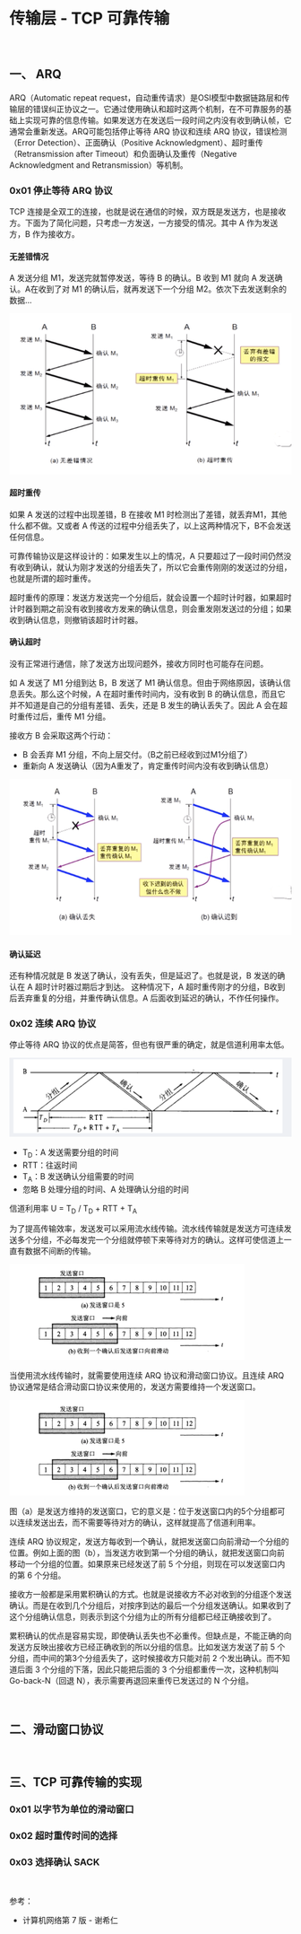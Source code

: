 # 传输层 - TCP 可靠传输

<br>

## 一、 ARQ

ARQ（Automatic repeat request，自动重传请求）是OSI模型中数据链路层和传输层的错误纠正协议之一。它通过使用确认和超时这两个机制，在不可靠服务的基础上实现可靠的信息传输。如果发送方在发送后一段时间之内没有收到确认帧，它通常会重新发送。ARQ可能包括停止等待 ARQ 协议和连续 ARQ 协议，错误检测（Error Detection）、正面确认（Positive Acknowledgment）、超时重传（Retransmission after Timeout）和负面确认及重传（Negative Acknowledgment and Retransmission）等机制。

### 0x01 停止等待 ARQ 协议

TCP 连接是全双工的连接，也就是说在通信的时候，双方既是发送方，也是接收方。下面为了简化问题，只考虑一方发送，一方接受的情况。其中 A 作为发送方，B 作为接收方。

#### 无差错情况

A 发送分组 M1，发送完就暂停发送，等待 B 的确认。B 收到 M1 就向 A 发送确认。A在收到了对 M1 的确认后，就再发送下一个分组 M2。依次下去发送剩余的数据...

![](../Images/Network/ReliableTransmission/ReliableTransmission_images01.png)

#### 超时重传

如果 A 发送的过程中出现差错，B 在接收 M1 时检测出了差错，就丢弃M1，其他什么都不做。又或者 A 传送的过程中分组丢失了，以上这两种情况下，B不会发送任何信息。 

可靠传输协议是这样设计的：如果发生以上的情况，A 只要超过了一段时间仍然没有收到确认，就认为刚才发送的分组丢失了，所以它会重传刚刚的发送过的分组，也就是所谓的超时重传。 

超时重传的原理：发送方发送完一个分组后，就会设置一个超时计时器，如果超时计时器到期之前没有收到接收方发来的确认信息，则会重发刚发送过的分组；如果收到确认信息，则撤销该超时计时器。

#### 确认超时

没有正常进行通信，除了发送方出现问题外，接收方同时也可能存在问题。

如 A 发送了 M1 分组到达 B，B 发送了 M1 确认信息。但由于网络原因，该确认信息丢失。那么这个时候，A 在超时重传时间内，没有收到 B 的确认信息，而且它并不知道是自己的分组有差错、丢失，还是 B 发生的确认丢失了。因此 A 会在超时重传过后，重传 M1 分组。 

接收方 B 会采取这两个行动： 

- B 会丢弃 M1 分组，不向上层交付。（B之前已经收到过M1分组了） 
- 重新向 A 发送确认（因为A重发了，肯定重传时间内没有收到确认信息）

![](../Images/Network/ReliableTransmission/ReliableTransmission_images02.png)

#### 确认延迟

还有种情况就是 B 发送了确认，没有丢失，但是延迟了。也就是说，B 发送的确认在 A 超时计时器过期后才到达。 这种情况下，A 超时重传刚才的分组，B收到后丢弃重复的分组，并重传确认信息。A 后面收到延迟的确认，不作任何操作。

### 0x02 连续 ARQ 协议

 停止等待 ARQ 协议的优点是简答，但也有很严重的确定，就是信道利用率太低。
 
 ![](../Images/Network/ReliableTransmission/ReliableTransmission_images03.png)
 
- T<sub>D</sub>：A 发送需要分组的时间
- RTT：往返时间
- T<sub>A</sub>：B 发送确认分组需要的时间
- 忽略 B 处理分组的时间、A 处理确认分组的时间

信道利用率 U = T<sub>D</sub> / T<sub>D</sub> + RTT + T<sub>A</sub>
 
 为了提高传输效率，发送发可以采用流水线传输。流水线传输就是发送方可连续发送多个分组，不必每发完一个分组就停顿下来等待对方的确认。这样可使信道上一直有数据不间断的传输。
 
 ![](../Images/Network/ReliableTransmission/ReliableTransmission_images05.png)

当使用流水线传输时，就需要使用连续 ARQ 协议和滑动窗口协议。且连续 ARQ 协议通常是结合滑动窗口协议来使用的，发送方需要维持一个发送窗口。

![](../Images/Network/ReliableTransmission/ReliableTransmission_images05.png)

图（a）是发送方维持的发送窗口，它的意义是：位于发送窗口内的5个分组都可以连续发送出去，而不需要等待对方的确认，这样就提高了信道利用率。 

连续 ARQ 协议规定，发送方每收到一个确认，就把发送窗口向前滑动一个分组的位置。例如上面的图（b），当发送方收到第一个分组的确认，就把发送窗口向前移动一个分组的位置。如果原来已经发送了前 5 个分组，则现在可以发送窗口内的第 6 个分组。 

接收方一般都是采用累积确认的方式。也就是说接收方不必对收到的分组逐个发送确认。而是在收到几个分组后，对按序到达的最后一个分组发送确认。如果收到了这个分组确认信息，则表示到这个分组为止的所有分组都已经正确接收到了。 

累积确认的优点是容易实现，即使确认丢失也不必重传。但缺点是，不能正确的向发送方反映出接收方已经正确收到的所以分组的信息。比如发送方发送了前 5 个分组，而中间的第3个分组丢失了，这时候接收方只能对前 2 个发出确认。而不知道后面 3 个分组的下落，因此只能把后面的 3 个分组都重传一次，这种机制叫 Go-back-N（回退 N），表示需要再退回来重传已发送过的 N 个分组。

<br>

## 二、滑动窗口协议

<br>

## 三、TCP 可靠传输的实现

### 0x01 以字节为单位的滑动窗口


### 0x02 超时重传时间的选择


### 0x03 选择确认 SACK 

<br>

参考：

- 计算机网络第 7 版 - 谢希仁

<br>